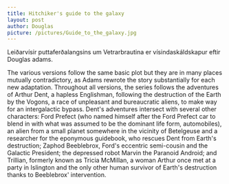 ```yaml
---
title: Hitchiker's guide to the galaxy
layout: post
author: Douglas
picture: /pictures/Guide_to_the_galaxy.jpg
---
```

Leiðarvísir puttaferðalangsins um Vetrarbrautina er vísindaskáldskapur eftir Douglas adams.

The various versions follow the same basic plot but they are in many places mutually contradictory, as Adams rewrote the story substantially for each new adaptation. Throughout all versions, the series follows the adventures of Arthur Dent, a hapless Englishman, following the destruction of the Earth by the Vogons, a race of unpleasant and bureaucratic aliens, to make way for an intergalactic bypass. Dent's adventures intersect with several other characters: Ford Prefect (who named himself after the Ford Prefect car to blend in with what was assumed to be the dominant life form, automobiles), an alien from a small planet somewhere in the vicinity of Betelgeuse and a researcher for the eponymous guidebook, who rescues Dent from Earth's destruction; Zaphod Beeblebrox, Ford's eccentric semi-cousin and the Galactic President; the depressed robot Marvin the Paranoid Android; and Trillian, formerly known as Tricia McMillan, a woman Arthur once met at a party in Islington and the only other human survivor of Earth's destruction thanks to Beeblebrox' intervention.